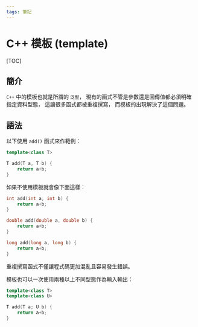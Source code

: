 ```yaml
---
tags: 筆記
---
```


# C++ 模板 (template)

[TOC]

## 簡介

`C++` 中的模板也就是所謂的 `泛型`，
現有的函式不管是參數還是回傳值都必須明確指定資料型態，
這讓很多函式都被重複撰寫，
而模板的出現解決了這個問題。

## 語法

以下使用 `add()` 函式來作範例：

```cpp
template<class T>

T add(T a, T b) {
    return a+b;
}
```

如果不使用模板就會像下面這樣：

```cpp
int add(int a, int b) {
    return a+b;
}

double add(double a, double b) {
    return a+b;
}

long add(long a, long b) {
    return a+b;
}
```

重複撰寫函式不僅讓程式碼更加混亂且容易發生錯誤。

模板也可以一次使用兩種以上不同型態作為輸入輸出：

```cpp
template<class T>
template<class U>

T add(T a; U b) {
    return a+b;
}
```

<!-- 未完成 -->